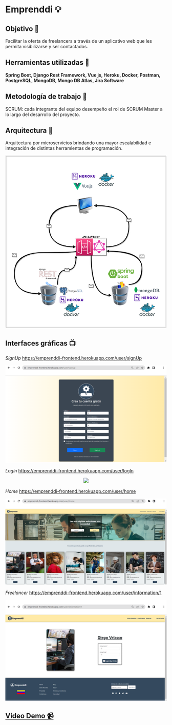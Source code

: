 # Emprenddi :bulb:

## Objetivo :telescope:

Facilitar la oferta de freelancers a través de un aplicativo web que les permita visibilizarse y ser contactados. 

## Herramientas utilizadas :hammer:

**Spring Boot, Django Rest Framework, Vue js, Heroku, Docker, Postman, PostgreSQL, MongoDB, Mongo DB Atlas, Jira Software** 

## Metodología de trabajo :microscope:

SCRUM: cada integrante del equipo desempeño el rol de SCRUM Master a lo largo del desarrollo del proyecto. 

## Arquitectura :post_office:

Arquitectura por microservicios brindando una mayor escalabilidad e integración de distintas herramientas de programación. 

<div align="center">
  <img src="https://github.com/lsofiadb/Emprenddi/blob/main/Images/architecture.png">
</div>

## Interfaces gráficas :tv:

*SignUp* https://emprenddi-frontend.herokuapp.com/user/signUp

<div align="center">
  <img src="https://github.com/lsofiadb/Emprenddi/blob/main/Images/PP5.png">
</div>


*Login* https://emprenddi-frontend.herokuapp.com/user/logIn

<div align="center">
  <img src="https://github.com/lsofiadb/Emprenddi/blob/main/Images/P1.png">
</div>

*Home* https://emprenddi-frontend.herokuapp.com/user/home

<div align="center">
  <img src="https://github.com/lsofiadb/Emprenddi/blob/main/Images/PP3.png">
</div>

*Freelancer* https://emprenddi-frontend.herokuapp.com/user/information/1

<div align="center">
  <img src="https://github.com/lsofiadb/Emprenddi/blob/main/Images/PP4.png">
</div>

## [Video Demo :video_camera:](https://www.youtube.com/watch?v=_Vo7RC0D_6E)
